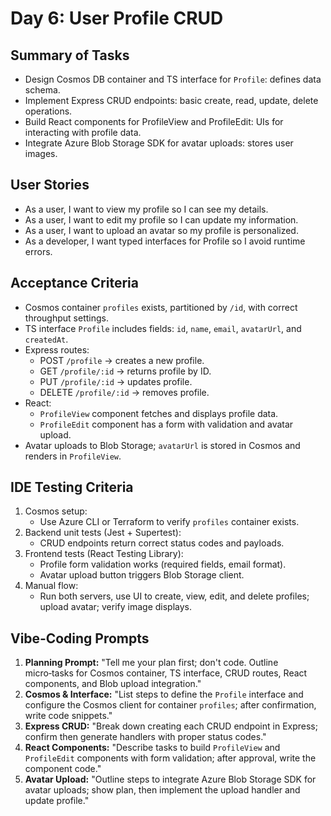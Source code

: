 # Day 6: User Profile CRUD

## Summary of Tasks
- Design Cosmos DB container and TS interface for `Profile`: defines data schema.
- Implement Express CRUD endpoints: basic create, read, update, delete operations.
- Build React components for ProfileView and ProfileEdit: UIs for interacting with profile data.
- Integrate Azure Blob Storage SDK for avatar uploads: stores user images.

## User Stories
- As a user, I want to view my profile so I can see my details.
- As a user, I want to edit my profile so I can update my information.
- As a user, I want to upload an avatar so my profile is personalized.
- As a developer, I want typed interfaces for Profile so I avoid runtime errors.

## Acceptance Criteria
- Cosmos container `profiles` exists, partitioned by `/id`, with correct throughput settings.
- TS interface `Profile` includes fields: `id`, `name`, `email`, `avatarUrl`, and `createdAt`.
- Express routes:
  - POST `/profile` → creates a new profile.
  - GET `/profile/:id` → returns profile by ID.
  - PUT `/profile/:id` → updates profile.
  - DELETE `/profile/:id` → removes profile.
- React:
  - `ProfileView` component fetches and displays profile data.
  - `ProfileEdit` component has a form with validation and avatar upload.
- Avatar uploads to Blob Storage; `avatarUrl` is stored in Cosmos and renders in `ProfileView`.

## IDE Testing Criteria
1. Cosmos setup:
   - Use Azure CLI or Terraform to verify `profiles` container exists.
2. Backend unit tests (Jest + Supertest):
   - CRUD endpoints return correct status codes and payloads.
3. Frontend tests (React Testing Library):
   - Profile form validation works (required fields, email format).
   - Avatar upload button triggers Blob Storage client.
4. Manual flow:
   - Run both servers, use UI to create, view, edit, and delete profiles; upload avatar; verify image displays.

## Vibe‑Coding Prompts
1. **Planning Prompt:**
   "Tell me your plan first; don't code. Outline micro‑tasks for Cosmos container, TS interface, CRUD routes, React components, and Blob upload integration."
2. **Cosmos & Interface:**
   "List steps to define the `Profile` interface and configure the Cosmos client for container `profiles`; after confirmation, write code snippets."
3. **Express CRUD:**
   "Break down creating each CRUD endpoint in Express; confirm then generate handlers with proper status codes."
4. **React Components:**
   "Describe tasks to build `ProfileView` and `ProfileEdit` components with form validation; after approval, write the component code."
5. **Avatar Upload:**
   "Outline steps to integrate Azure Blob Storage SDK for avatar uploads; show plan, then implement the upload handler and update profile." 